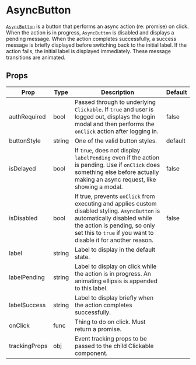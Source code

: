 # AsyncButton

[`AsyncButton`](/src/components/AsyncButton/index.js) is a button that performs an async action (re: promise) on click. When the action is in progress, `AsyncButton` is disabled and displays a pending message. When the action completes successfully, a success message is briefly displayed before switching back to the initial label. If the action fails, the initial label is displayed immediately. These message transitions are animated.

## Props

Prop|Type|Description|Default
---|---|---|---
authRequired|bool|Passed through to underlying `Clickable`. If `true` and user is logged out, displays the login modal and then performs the `onClick` action after logging in.|false
buttonStyle|string|One of the valid button styles.|default
isDelayed|bool|If `true`, does not display `labelPending` even if the action is pending. Use if `onClick` does something else before actually making an async request, like showing a modal.|false
isDisabled|bool|If true, prevents `onClick` from executing and applies custom disabled styling. `AsyncButton` is automatically disabled while the action is pending, so only set this to `true` if you want to disable it for another reason.|false
label|string|Label to display in the default state.|
labelPending|string|Label to display on click while the action is in progress. An animating ellipsis is appended to this label.|
labelSuccess|string|Label to display briefly when the action completes successfully.|
onClick|func|Thing to do on click. Must return a promise.|
trackingProps|obj|Event tracking props to be passed to the child Clickable component.|
